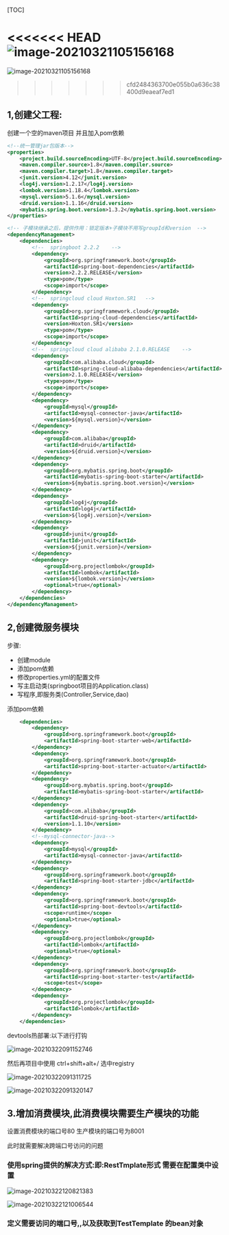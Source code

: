 [TOC]

<<<<<<< HEAD
![image-20210321105156168](https://cdn.jsdelivr.net/gh/kongbaizz/myimages/images3/20210423134217.png)
=======
![image-20210321105156168](https://github.com/kongbaizz/StudyOther/blob/master/1.SpringCloud%E5%AD%A6%E4%B9%A0/1.%E5%9F%BA%E7%A1%80%E7%9F%A5%E8%AF%86%E6%A6%82%E5%BF%B5/1.springcloud%E5%9F%BA%E7%A1%80.assets/image-20210321105156168.png)
>>>>>>> cfd2484363700e055b0a636c38400d9eaeaf7ed1

## 1,创建父工程:

创建一个空的maven项目  并且加入pom依赖

```xml
<!--统一管理jar包版本-->
<properties>
    <project.build.sourceEncoding>UTF-8</project.build.sourceEncoding>
    <maven.compiler.source>1.8</maven.compiler.source>
    <maven.compiler.target>1.8</maven.compiler.target>
    <junit.version>4.12</junit.version>
    <log4j.version>1.2.17</log4j.version>
    <lombok.version>1.18.4</lombok.version>
    <mysql.version>5.1.6</mysql.version>
    <druid.version>1.1.16</druid.version>
    <mybatis.spring.boot.version>1.3.2</mybatis.spring.boot.version>
</properties>

<!-- 子模块继承之后，提供作用：锁定版本+子模块不用写groupId和version  -->
<dependencyManagement>
    <dependencies>
        <!--  springboot 2.2.2    -->
        <dependency>
            <groupId>org.springframework.boot</groupId>
            <artifactId>spring-boot-dependencies</artifactId>
            <version>2.2.2.RELEASE</version>
            <type>pom</type>
            <scope>import</scope>
        </dependency>
        <!--  springcloud cloud Hoxton.SR1   -->
        <dependency>
            <groupId>org.springframework.cloud</groupId>
            <artifactId>spring-cloud-dependencies</artifactId>
            <version>Hoxton.SR1</version>
            <type>pom</type>
            <scope>import</scope>
        </dependency>
        <!--  springcloud cloud alibaba 2.1.0.RELEASE    -->
        <dependency>
            <groupId>com.alibaba.cloud</groupId>
            <artifactId>spring-cloud-alibaba-dependencies</artifactId>
            <version>2.1.0.RELEASE</version>
            <type>pom</type>
            <scope>import</scope>
        </dependency>
        <dependency>
            <groupId>mysql</groupId>
            <artifactId>mysql-connector-java</artifactId>
            <version>${mysql.version}</version>
        </dependency>
        <dependency>
            <groupId>com.alibaba</groupId>
            <artifactId>druid</artifactId>
            <version>${druid.version}</version>
        </dependency>
        <dependency>
            <groupId>org.mybatis.spring.boot</groupId>
            <artifactId>mybatis-spring-boot-starter</artifactId>
            <version>${mybatis.spring.boot.version}</version>
        </dependency>
        <dependency>
            <groupId>log4j</groupId>
            <artifactId>log4j</artifactId>
            <version>${log4j.version}</version>
        </dependency>
        <dependency>
            <groupId>junit</groupId>
            <artifactId>junit</artifactId>
            <version>${junit.version}</version>
        </dependency>
        <dependency>
            <groupId>org.projectlombok</groupId>
            <artifactId>lombok</artifactId>
            <version>${lombok.version}</version>
            <optional>true</optional>
        </dependency>
    </dependencies>
</dependencyManagement>
```

## 2,创建微服务模块

步骤:

- 创建module
- 添加pom依赖
- 修改properties.yml的配置文件
- 写主启动类(springboot项目的Application.class)
- 写程序,即服务类(Controller,Service,dao)

添加pom依赖

```xml
    <dependencies>
        <dependency>
            <groupId>org.springframework.boot</groupId>
            <artifactId>spring-boot-starter-web</artifactId>
        </dependency>
        <dependency>
            <groupId>org.springframework.boot</groupId>
            <artifactId>spring-boot-starter-actuator</artifactId>
        </dependency>
        <dependency>
            <groupId>org.mybatis.spring.boot</groupId>
            <artifactId>mybatis-spring-boot-starter</artifactId>
        </dependency>
        <dependency>
            <groupId>com.alibaba</groupId>
            <artifactId>druid-spring-boot-starter</artifactId>
            <version>1.1.10</version>
        </dependency>
        <!--mysql-connector-java-->
        <dependency>
            <groupId>mysql</groupId>
            <artifactId>mysql-connector-java</artifactId>
        </dependency>
        <dependency>
            <groupId>org.springframework.boot</groupId>
            <artifactId>spring-boot-starter-jdbc</artifactId>
        </dependency>
        <dependency>
            <groupId>org.springframework.boot</groupId>
            <artifactId>spring-boot-devtools</artifactId>
            <scope>runtime</scope>
            <optional>true</optional>
        </dependency>
        <dependency>
            <groupId>org.projectlombok</groupId>
            <artifactId>lombok</artifactId>
            <optional>true</optional>
        </dependency>
        <dependency>
            <groupId>org.springframework.boot</groupId>
            <artifactId>spring-boot-starter-test</artifactId>
            <scope>test</scope>
        </dependency>
        <dependency>
            <groupId>org.projectlombok</groupId>
            <artifactId>lombok</artifactId>
        </dependency>
    </dependencies>
```



devtools热部署:以下进行打钩

![image-20210322091152746](https://cdn.jsdelivr.net/gh/kongbaizz/myimages/images3/20210423134225.png)

然后再项目中使用 ctrl+shift+alt+/ 选中registry

![image-20210322091311725](https://cdn.jsdelivr.net/gh/kongbaizz/myimages/images3/20210423134228.png)

![image-20210322091320147](D:\javaUseTools\Typora\学习\1.SpringCloud学习\1.基础知识概念\1.springcloud基础.assets\image-20210322091320147.png)



## 3.增加消费模块,此消费模块需要生产模块的功能

设置消费模块的端口号80  生产模块的端口号为8001

此时就需要解决跨端口号访问的问题

### 使用spring提供的解决方式:即:RestTmplate形式 需要在配置类中设置

![image-20210322120821383](https://cdn.jsdelivr.net/gh/kongbaizz/myimages/images3/20210423134250.png)

![image-20210322121006544](https://cdn.jsdelivr.net/gh/kongbaizz/myimages/images3/20210423134255.png)

### 定义需要访问的端口号,,以及获取到TestTemplate 的bean对象



